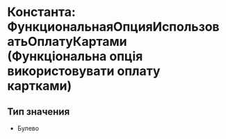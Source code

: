 ﻿# Константа: ФункциональнаяОпцияИспользоватьОплатуКартами (Функціональна опція використовувати оплату картками)

## Тип значения

- Булево


